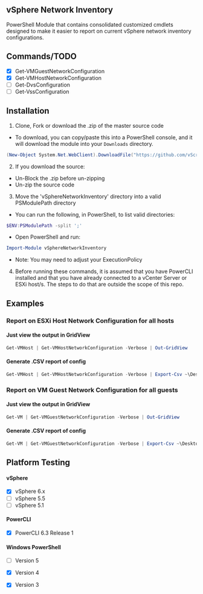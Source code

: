 ## vSphere Network Inventory
PowerShell Module that contains consolidated customized cmdlets designed to make it easier to report on current vSphere network inventory configurations.

## Commands/TODO
- [x] Get-VMGuestNetworkConfiguration
- [x] Get-VMHostNetworkConfiguration
- [ ] Get-DvsConfiguration
- [ ] Get-VssConfiguration

## Installation

1. Clone, Fork or download the .zip of the master source code
  * To download, you can copy/paste this into a PowerShell console, and it will download the module into your ``Downloads`` directory.
  ```powershell
(New-Object System.Net.WebClient).DownloadFile("https://github.com/vScripter/vSphereNetworkInventory/archive/master.zip","$ENV:USERPROFILE\Downloads\vSphereNetworkInventory.zip")
```

2. If you download the source:
  * Un-Block the .zip before un-zipping
  * Un-zip the source code

3. Move the 'vSphereNetworkInventory' directory into a valid PSModulePath directory
  * You can run the following, in PowerShell, to list valid directories:
  ```powershell
  $ENV:PSModulePath -split ';'
  ```
  * Open PowerShell and run:
  ```powershell
  Import-Module vSphereNetworkInventory
  ```
  * Note: You may need to adjust your ExecutionPolicy

4. Before running these commands, it is assumed that you have PowerCLI installed and that you have already connected to a vCenter Server or ESXi host/s. The steps to do that are outside the scope of this repo.


## Examples

### Report on ESXi Host Network Configuration for all hosts
#### Just view the output in GridView

```powershell
Get-VMHost | Get-VMHostNetworkConfiguration -Verbose | Out-GridView
```

#### Generate .CSV report of config

```powershell
Get-VMHost | Get-VMHostNetworkConfiguration -Verbose | Export-Csv ~\Desktop\esxiNetworkConfigurations.csv -NoTypeInformation -Force
```

### Report on VM Guest Network Configuration for all guests
#### Just view the output in GridView

```powershell
Get-VM | Get-VMGuestNetworkConfiguration -Verbose | Out-GridView
```

#### Generate .CSV report of config

```powershell
Get-VM | Get-VMGuestNetworkConfiguration -Verbose | Export-Csv ~\Desktop\guestNetworkConfigurations.csv -NoTypeInformation -Force
```


## Platform Testing

#### vSphere
- [x] vSphere 6.x
- [ ] vSphere 5.5
- [ ] vSphere 5.1

#### PowerCLI
- [x] PowerCLI 6.3 Release 1

#### Windows PowerShell
- [ ] Version 5
- [x] Version 4
- [x] Version 3


